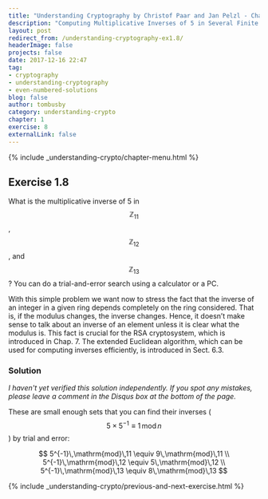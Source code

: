 ```yaml
---
title: "Understanding Cryptography by Christof Paar and Jan Pelzl - Chapter 1 Solutions - Ex1.8"
description: "Computing Multiplicative Inverses of 5 in Several Finite Sets"
layout: post
redirect_from: /understanding-cryptography-ex1.8/
headerImage: false
projects: false
date: 2017-12-16 22:47
tag:
- cryptography
- understanding-cryptography
- even-numbered-solutions
blog: false
author: tombusby
category: understanding-crypto
chapter: 1
exercise: 8
externalLink: false
---
```


{% include _understanding-crypto/chapter-menu.html %}

## Exercise 1.8

What is the multiplicative inverse of 5 in $$\mathbb{Z}_{11}$$, $$\mathbb{Z}_{12}$$, and $$\mathbb{Z}_{13}$$? You can do a
trial-and-error search using a calculator or a PC.

With this simple problem we want now to stress the fact that the inverse of an integer in a given ring depends completely on the ring considered. That is, if the modulus changes, the inverse changes. Hence, it doesn’t make sense to talk about an inverse of an element unless it is clear what the modulus is. This fact is crucial for the RSA cryptosystem, which is introduced in Chap. 7. The extended Euclidean algorithm, which can be used for computing inverses efficiently, is introduced in Sect. 6.3.

### Solution

*I haven't yet verified this solution independently. If you spot any mistakes, please leave a comment in the Disqus box at the bottom of the page.*

These are small enough sets that you can find their inverses ($$5 \times 5^{-1} \equiv 1\,\mathrm{mod}\,n$$) by trial and error:

$$
5^{-1}\,\mathrm{mod}\,11 \equiv 9\,\mathrm{mod}\,11 \\
5^{-1}\,\mathrm{mod}\,12 \equiv 5\,\mathrm{mod}\,12 \\
5^{-1}\,\mathrm{mod}\,13 \equiv 8\,\mathrm{mod}\,13
$$

{% include _understanding-crypto/previous-and-next-exercise.html %}
